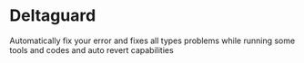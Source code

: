 # Deltaguard
Automatically fix your error and fixes all types problems while running some tools and codes and auto revert capabilities 
